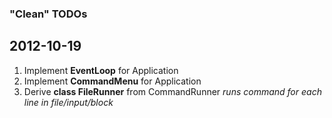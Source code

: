 ### "Clean" TODOs

## 2012-10-19

  1. Implement **EventLoop** for Application
  1. Implement **CommandMenu** for Application
  1. Derive **class FileRunner** from CommandRunner _runs command for each line in file/input/block_
